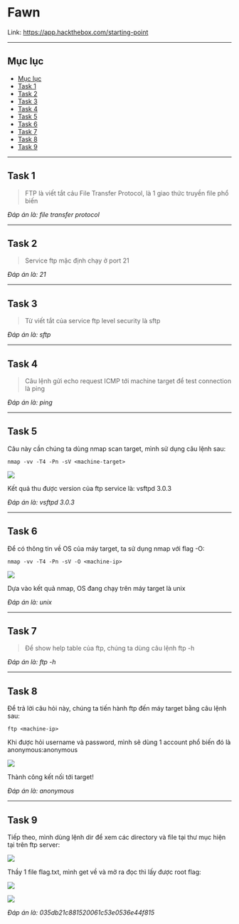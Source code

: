 Fawn
===

Link: https://app.hackthebox.com/starting-point

---
## Mục lục <a name="menu"></a>

* [Mục lục](#menu)
* [Task 1](#t1)
* [Task 2](#t2)
* [Task 3](#t3)
* [Task 4](#t4)
* [Task 5](#t5)
* [Task 6](#t6)
* [Task 7](#t7)
* [Task 8](#t8)
* [Task 9](#t9)

---
## Task 1 <a name="t1"></a>

> FTP là viết tắt cảu File Transfer Protocol, là 1 giao thức truyền file phổ biến

*Đáp án là: file transfer protocol*

---
## Task 2 <a name="t2"></a>

> Service ftp mặc định chạy ở port 21

*Đáp án là: 21*

---
## Task 3 <a name="t3"></a>

> Từ viết tắt của service ftp level security là sftp

*Đáp án là: sftp* 

---
## Task 4 <a name="t4"></a>

> Câu lệnh gửi echo request ICMP tới machine target để test connection là ping

*Đáp án là: ping*

---
## Task 5 <a name="t5"></a>

Câu này cần chúng ta dùng nmap scan target, mình sử dụng câu lệnh sau:

```
nmap -vv -T4 -Pn -sV <machine-target>
```

![](https://i.imgur.com/nUzs2XY.png)

Kết quả thu được version của ftp service là: vsftpd 3.0.3

*Đáp án là: vsftpd 3.0.3*

---
## Task 6 <a name="t6"></a>

Để có thông tin về OS của máy target, ta sử dụng nmap với flag -O:

```
nmap -vv -T4 -Pn -sV -O <machine-ip>
```

![](https://i.imgur.com/RcscdTy.png)

Dựa vào kết quả nmap, OS đang chạy trên máy target là unix 

*Đáp án là: unix*

---
## Task 7 <a name="t7"></a>

> Để show help table của ftp, chúng ta dùng câu lệnh ftp -h

*Đáp án là: ftp -h*

---
## Task 8 <a name="t8"></a>

Để trả lời câu hỏi này, chúng ta tiến hành ftp đến máy target bằng câu lệnh sau:

```
ftp <machine-ip>
```

Khi được hỏi username và password, mình sẽ dùng 1 account phổ biến đó là anonymous:anonymous

![](https://i.imgur.com/x1uPpm3.png)

Thành công kết nối tới target!

*Đáp án là: anonymous*

---
## Task 9 <a name="t9"></a>

Tiếp theo, mình dùng lệnh dir để xem các directory và file tại thư mục hiện tại trên ftp server:

![](https://i.imgur.com/jsYSW3b.png)

Thầy 1 file flag.txt, mình get về và mở ra đọc thì lấy được root flag:

![](https://i.imgur.com/ZSJ4cnj.png)

![](https://i.imgur.com/NF4d6M7.png)

*Đáp án là: 035db21c881520061c53e0536e44f815*

